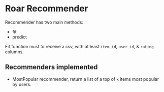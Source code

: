 # Roar Recommender

Recommender has two main methods:

- fit
- predict

Fit function must to receive a csv, with at least `item_id`, `user_id`, & `rating` columns.

## Recommenders implemented

- MostPopular recommender, return a list of a top of `k` items most popular by users.
